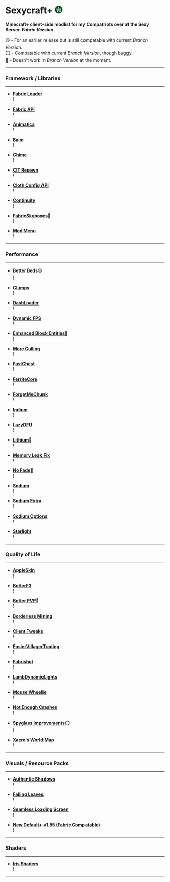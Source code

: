 # Sexycraft+ <img src="assets/logo.png" alt="logo" style="width:25px;height:25px;">

**Minecraft+ client-side modlist for my Compatriots over at the Sexy Server. _Fabric Version_.**

🟡 - For an earlier release but is still compatable with current _Branch Version_.  
⭕ - Compatable with current _Branch Version_, though buggy.  
🔴 - Doesn't work in _Branch Version_ at the moment.

---
### Framework / Libraries
---

* [**Fabric Loader**](https://fabricmc.net/use/installer/)  
  !

* [**Fabric API**](https://modrinth.com/mod/fabric-api/versions)  
  !

* [**Animatica**](https://modrinth.com/mod/animatica/versions)  
  !

* [**Balm**](https://modrinth.com/mod/balm/versions)  
  !

* [**Chime**](https://modrinth.com/mod/chime/versions)  
  !

* [**CIT Resewn**](https://modrinth.com/mod/cit-resewn/versions)  
  !

* [**Cloth Config API**](https://modrinth.com/mod/cloth-config/versions)  
  !

* [**Continuity**](https://modrinth.com/mod/continuity/versions)  
  !

* [**FabricSkyboxes**](https://modrinth.com/mod/fabricskyboxes/versions)🔴  
  !

* [**Mod Menu**](https://modrinth.com/mod/modmenu/versions)  
  !


---
### Performance
---

* [**Better Beds**](https://modrinth.com/mod/better-beds/versions)🟡  
  !
  
* [**Clumps**](https://www.curseforge.com/minecraft/mc-mods/clumps/files)  
  !
  
* [**DashLoader**](https://modrinth.com/mod/dashloader/versions)  
  !
  
* [**Dynamic FPS**](https://modrinth.com/mod/dynamic-fps/versions)  
  !
  
* [**Enhanced Block Entities**](https://modrinth.com/mod/ebe/versions)🔴  
  !
  
* [**More Culling**](https://modrinth.com/mod/moreculling/versions)  
  !
  
* [**FastChest**](https://github.com/FakeDomi/FastChest/releases/)  
  !
  
* [**FerriteCore**](https://modrinth.com/mod/ferrite-core/versions)  
  !
  
* [**ForgetMeChunk**](https://modrinth.com/mod/forgetmechunk/versions)  
  !
  
* [**Indium**](https://modrinth.com/mod/indium/versions)  
  !
  
* [**LazyDFU**](https://modrinth.com/mod/lazydfu/versions)  
  !
  
* [**Lithium**](https://modrinth.com/mod/Lithium/versions)🔴  
  !
  
* [**Memory Leak Fix**](https://modrinth.com/mod/memoryleakfix/versions)  
  !
  
* [**No Fade**](https://modrinth.com/mod/no-fade/versions)🔴  
  !
  
* [**Sodium**](https://modrinth.com/mod/sodium/versions)  
  !
  
* [**Sodium Extra**](https://modrinth.com/mod/sodium-extra/versions)  
  !
  
* [**Sodium Options**](https://modrinth.com/mod/reeses-sodium-options/versions)  
  !
  
* [**Starlight**](https://modrinth.com/mod/starlight/versions)  
  !
  
  
---
### Quality of Life
---

* [**AppleSkin**](https://modrinth.com/mod/appleskin/versions)  
  !
  
* [**BetterF3**](https://modrinth.com/mod/BetterF3/versions)  
  !
  
* [**Better PVP**](https://chocolateminecraft.com/fairplaydownload.php)🔴  
  !
  
* [**Borderless Mining**](https://modrinth.com/mod/borderless-mining/versions)  
  !
  
* [**Client Tweaks**](https://modrinth.com/mod/client-tweaks/versions)  
  !
  
* [**EasierVillagerTrading**](https://modrinth.com/mod/easiervillagertrading/versions)  
  !
  
* [**Fabrishot**](https://modrinth.com/mod/fabrishot/versions)  
  !
  
* [**LambDynamicLights**](https://modrinth.com/mod/lambdynamiclights/versions)  
  !
  
* [**Mouse Wheelie**](https://modrinth.com/mod/mouse-wheelie/versions)  
  !
  
* [**Not Enough Crashes**](https://modrinth.com/mod/notenoughcrashes/versions)  
  !
  
* [**Spyglass Improvements**](https://www.curseforge.com/minecraft/mc-mods/spyglass-improvements/files)⭕  
  !
 
* [**Xaero's World Map**](https://www.curseforge.com/minecraft/mc-mods/xaeros-world-map/files)  
  !


---
### Visuals / Resource Packs
---

* [**Authentic Shadows**](https://www.curseforge.com/minecraft/texture-packs/authentic-shadows/files)  
  !

* [**Falling Leaves**](https://modrinth.com/mod/fallingleaves/versions)  
  !

* [**Seamless Loading Screen**](https://modrinth.com/mod/seamless-loading-screen/versions)  
  !

* [**New Default+ v1.55 (Fabric Compatable)**](https://drive.google.com/file/d/1JXDs3ZhKhDeYGfZ9u5WfOa7lD_JngrCB/view?usp=sharing)  
  !


---
### Shaders
---

* [**Iris Shaders**](https://modrinth.com/mod/iris/versions)  
  !


---
